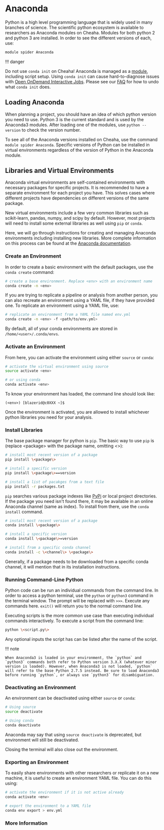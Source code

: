 # Anaconda

Python is a high level programming language that is widely used in many branches of science. The scientific python ecosystem is available to researchers as Anaconda modules on Cheaha. Modules for both python 2 and python 3 are installed. In order to see the different versions of each, use:

``` bash
module spider Anaconda
```

<!-- markdownlint-disable MD046 -->
!!! danger

   Do not use `conda init` on Cheaha! Anaconda is managed as a [module](/docs/cheaha/lmod.md), including script setup. Using `conda init` can cause hard-to-diagnose issues with [Open OnDemand Interactive Jobs](/docs/cheaha/open_ondemand/ood_interactive.md). Please see our [FAQ](../help/faq.md#why-do-i-get-an-error-when-i-try-to-launch-an-hpc-interactive-session) for how to undo what `conda init` does.
<!-- markdownlint-disable MD046 -->

## Loading Anaconda

When planning a project, you should have an idea of which python version you need to use. Python 3 is the current standard and is used by the Anaconda3 modules. After loading one of the modules, use `python --version` to check the version number.

To see all of the Anaconda versions installed on Cheaha, use the command `module spider Anaconda`. Specific versions of Python can be installed in virtual environments regardless of the version of Python in the Anaconda module.

## Libraries and Virtual Environments

Anaconda virtual environments are self-contained environments with necessary packages for specific projects. It is recommended to have a separate environment for each project you have. This solves cases where different projects have dependencies on different versions of the same package.

New virtual environments include a few very common libraries such as scikit-learn, pandas, numpy, and scipy by default. However, most projects will need to install some external libraries as well using `pip` or `conda`.

Here, we will go through instructions for creating and managing Anaconda environments including installing new libraries. More complete information on this process can be found at the [Anaconda documentation](https://conda.io/projects/conda/en/latest/user-guide/tasks/manage-environments.html#).

### Create an Environment

In order to create a basic environment with the default packages, use the `conda create` command:

``` bash
# create a base environment. Replace <env> with an environment name
conda create -n <env>
```

If you are trying to replicate a pipeline or analysis from another person, you can also recreate an environment using a YAML file, if they have provided one. To replicate an environment using a YAML file, use:

``` bash
# replicate an environment from a YAML file named env.yml
conda create -n <env> -f <path/to/env.yml>
```

By default, all of your conda environments are stored in `/home/<user>/.conda/envs`.

### Activate an Environment

From here, you can activate the environment using either `source` or `conda`:

``` bash
# activate the virtual environment using source
source activate <env>

# or using conda
conda activate <env>
```

To know your environment has loaded, the command line should look like:

``` text
(<env>) [blazerid@c0XXX ~]$
```

Once the environment is activated, you are allowed to install whichever python libraries you need for your analysis.

### Install Libraries

The base package manager for python is `pip`. The basic way to use `pip` is (replace \<package\> with the package name, omitting \<\>):

``` bash
# install most recent version of a package
pip install \<package\>

# install a specific version
pip install \<package\>==version

# install a list of pacakges from a text file
pip install -r packages.txt
```

`pip` searches various package indexes like [PyPi](https://pypi.org/) or local project directories. If the package you need isn't found there, it may be available in an online Anaconda channel (same as index). To install from there, use the `conda install` command.

``` bash
# install most recent version of a package
conda install \<package\>

# install a specific version
conda install \<package\>=version

# install from a specific conda channel
conda install -c \<channel\> \<package\>
```

Generally, if a package needs to be downloaded from a specific conda channel, it will mention that in its installation instructions.

### Running Command-Line Python

Python code can be run an individual commands from the command line. In order to access a python terminal, use the `python` or `python3` command in the terminal window. The prompt will be replaced with `>>>`. Execute any commands here. `exit()` will return you to the normal command line.

Executing scripts is the more common use case than executing individual commands interactively. To execute a script from the command line:

``` bash
python \<script.py\>
```

Any optional inputs the script has can be listed after the name of the script.

<!-- markdownlint-disable MD046 -->
!!! note

    When Anaconda3 is loaded in your environment, the `python` and `python3` commands both refer to Python version 3.X.X (whatever minor version is loaded). However, when Anaconda3 is not loaded, `python` will refer to the base Python 2.7.5 instead. Be sure to load Anaconda3 before running `python`, or always use `python3` for disambiguation.
<!-- markdownlint-enable MD046 -->

### Deactivating an Environment

An environment can be deactivated using either `source` or `conda`:

``` bash
# Using source
source deactivate

# Using conda
conda deactivate
```

Anaconda may say that using `source deactivate` is deprecated, but environment will still be deactivated.

Closing the terminal will also close out the environment.

### Exporting an Environment

To easily share environments with other researchers or replicate it on a new machine, it is useful to create an environment YAML file. You can do this using:

``` bash
# activate the environment if it is not active already
conda activate <env>

# export the environment to a YAML file
conda env export > env.yml
```

### More Information
